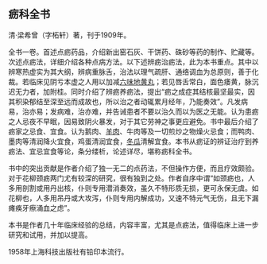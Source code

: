 ## 疬科全书

清·梁希曾（字柘轩）著，刊于1909年。

全书一卷。首述点疬药品，介绍新出窑石灰、干饼药、硃砂等药的制作、贮藏等。次述点疬法，详细介绍各种点病方法。以下述辨疬治疬法，此为本书重点。其中以辨寒热虚实为其大纲，辨病重脉舌，治法以理气疏肝、通络调血为总原则，善于化裁。若临床见阴亏本虚之人用以加减[六味地黄丸](https://www.gmzyjc.com/read/fjx/fjx07-0.5.0.0.0.md)；若见唇舌常白，面色痿黄，脉沉迟无力者，加附桂。同时介绍了辨疬养疬法，提出“疬之成症其结核最坚最实，因其积染郁结至深至远而成故也，所以治之者动辄累月经年，乃能奏效”。凡发病易，治亦易；发病难，治亦难，并告诫患者不要以治久而以为医之无能。认为患疬之人忌夜不早眠，因易致阴火暴发，对于其它劳神之事更应避免。书中最后介绍了疬家之忌食、宜食。认为鹅肉、[羊肉](https://www.gmzyjc.com/read/bc/bc17-0.2.22.0.0.md)、牛肉等及一切煎炒之物燥火忌食；而鸭肉、墨肉等清润降火宜食，鸡蛋清润宜食，[冬瓜](https://www.gmzyjc.com/read/bc/bc05-0.0.18.0.0.md)清解宜食。本书从疬证的辨证治疗到养疬法、宜忌宜食等论，条分缕析，论述详尽，堪称疬科全书。

书中的突出贡献是作者介绍了独一无二的点药法，不但操作方便，而且疗效颇验。对于花柳颈疬两门尤有较深的研究，很有独到之处。作者自序中谓“如颈疬也，人多用剖割或用丹出核，仆则专用潜消奏效，虽久不特形质无损，更可永保无虞。如花柳也，人多用吊丹或大攻泻，仆则专用内解成功，又速不特元气无伤，且无下漏瘫痪牙瘵涌血之虑”。

本书是作者几十年临床经验的总结，内容丰富，尤其是点疬法，值得临床上进一步研究和试用，并加以提高。

1958年上海科技出版社有铅印本流行。
